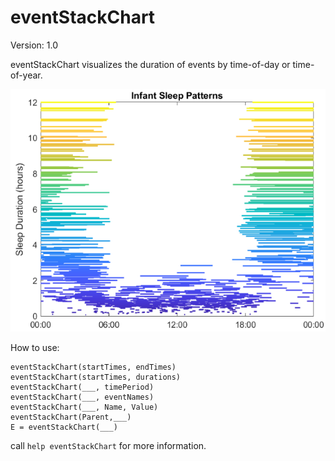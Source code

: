 # eventStackChart

Version: 1.0

eventStackChart visualizes the duration of events by time-of-day or
time-of-year.

![Example eventStackChart](/eventStackChart.png)

How to use:
```
eventStackChart(startTimes, endTimes)
eventStackChart(startTimes, durations)
eventStackChart(___, timePeriod)
eventStackChart(___, eventNames)
eventStackChart(___, Name, Value) 
eventStackChart(Parent,___) 
E = eventStackChart(___)
```

call `help eventStackChart` for more information.

